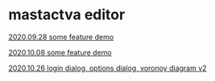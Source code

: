 # mastactva editor

[2020.09.28 some feature demo](https://youtu.be/3zJaUHvsSHw)

[2020.10.08 some feature demo](https://youtu.be/j_qogdTHk7U)

[2020.10.26 login dialog, options dialog, voronoy diagram v2](https://youtu.be/JlVwnTkHYj8)
